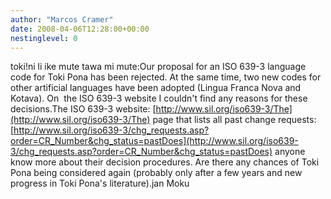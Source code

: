 ```yaml
---
author: "Marcos Cramer"
date: 2008-04-06T12:28:00+00:00
nestinglevel: 0
---
```

toki!ni li ike mute tawa mi mute:Our proposal for an ISO 639-3 language code for Toki Pona has been rejected. At the same time, two new codes for other artificial languages have been adopted (Lingua Franca Nova and Kotava). On  the ISO 639-3 website I couldn't find any reasons for these decisions.The ISO 639-3 website: [http://www.sil.org/iso639-3/The](http://www.sil.org/iso639-3/The) page that lists all past change requests: [http://www.sil.org/iso639-3/chg_requests.asp?order=CR_Number&chg_status=pastDoes](http://www.sil.org/iso639-3/chg_requests.asp?order=CR_Number&chg_status=pastDoes) anyone know more about their decision procedures. Are there any chances of Toki Pona being considered again (probably only after a few years and new progress in Toki Pona's literature).jan Moku